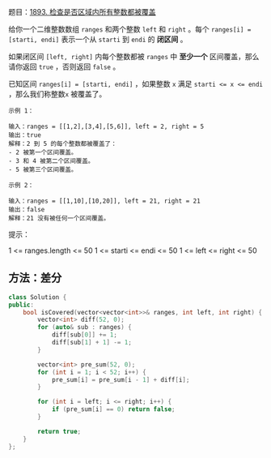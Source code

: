 题目：[1893. 检查是否区域内所有整数都被覆盖](https://leetcode.cn/problems/check-if-all-the-integers-in-a-range-are-covered/)

给你一个二维整数数组 `ranges` 和两个整数 `left` 和 `right` 。每个 `ranges[i] = [starti, endi]` 表示一个从 `starti` 到 `endi` 的 **闭区间** 。

如果闭区间 `[left, right]` 内每个整数都被 `ranges` 中 **至少一个** 区间覆盖，那么请你返回 `true` ，否则返回 `false` 。

已知区间 `ranges[i] = [starti, endi]` ，如果整数 `x` 满足 `starti <= x <= endi` ，那么我们称整数`x` 被覆盖了。

```
示例 1：

输入：ranges = [[1,2],[3,4],[5,6]], left = 2, right = 5
输出：true
解释：2 到 5 的每个整数都被覆盖了：
- 2 被第一个区间覆盖。
- 3 和 4 被第二个区间覆盖。
- 5 被第三个区间覆盖。

示例 2：

输入：ranges = [[1,10],[10,20]], left = 21, right = 21
输出：false
解释：21 没有被任何一个区间覆盖。
```

提示：

1 <= ranges.length <= 50
1 <= starti <= endi <= 50
1 <= left <= right <= 50

## 方法：差分

```cpp
class Solution {
public:
    bool isCovered(vector<vector<int>>& ranges, int left, int right) {
        vector<int> diff(52, 0);
        for (auto& sub : ranges) {
            diff[sub[0]] += 1;
            diff[sub[1] + 1] -= 1;
        }

        vector<int> pre_sum(52, 0);
        for (int i = 1; i < 52; i++) {
            pre_sum[i] = pre_sum[i - 1] + diff[i];
        }

        for (int i = left; i <= right; i++) {
            if (pre_sum[i] == 0) return false;
        }

        return true;
    }
};

```

